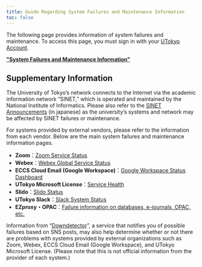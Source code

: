 ```yaml
---
title: Guide Regarding System Failures and Maintenance Information
toc: false
---
```


The following page provides information of system failures and maintenance. To access this page, you must sign in with your [UTokyo Account](/en/utokyo_account).

<b class="box--important center">["System Failures and Maintenance Information"](https://univtokyo.sharepoint.com/sites/utokyoaccount/SitePages/en/service-status.aspx)</b>

## Supplementary Information

The University of Tokyo’s network connects to the Internet via the academic information network “SINET,”  which is operated and maintained by the National Institute of Informatics. Please also refer to the [SINET Announcements](https://www.sinet.ad.jp/announce) (in japanese) as the university’s systems and network may be affected by SINET failures or maintenance.

For systems provided by external vendors, please refer to the information from each vendor. Below are the main system failures and maintenance information pages.

- **Zoom**：[Zoom Service Status](https://status.zoom.us/)
- **Webex**：[Webex Global Service Status](https://status.webex.com/)
- **ECCS Cloud Email (Google Workspace)**：[Google Workspace Status Dashboard](https://www.google.co.jp/appsstatus/dashboard/)
- **UTokyo Microsoft License**：[Service Health](https://portal.office.com/servicestatus)
- **Slido**：[Slido Status](https://status.slido.com/)
- **UTokyo Slack**：[Slack System Status](https://slack-status.com/)
- **EZproxy・OPAC**：[Failure information on databases, e-journals, OPAC, etc.](https://www.lib.u-tokyo.ac.jp/en/library/literacy/user-guide/servicestatus)

Information from “[Downdetector](https://downdetector.com/)”, a service that notifies you of possible failures based on SNS posts, may also help determine whether or not there are problems with systems provided by external organizations such as Zoom, Webex, ECCS Cloud Email (Google Workspace), and UTokyo Microsoft License. (Please note that this is not official information from the provider of each system.)
